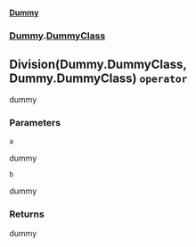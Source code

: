 #### [Dummy](./Dummy.md 'Dummy')
### [Dummy](./Dummy.md#Dummy 'Dummy').[DummyClass](./Dummy-DummyClass.md 'Dummy.DummyClass')
## Division(Dummy.DummyClass, Dummy.DummyClass) `operator`
dummy
### Parameters

<a name='Dummy-DummyClass-op_Division(Dummy-DummyClass-_Dummy-DummyClass)-a'></a>
`a`

dummy

<a name='Dummy-DummyClass-op_Division(Dummy-DummyClass-_Dummy-DummyClass)-b'></a>
`b`

dummy
### Returns
dummy

